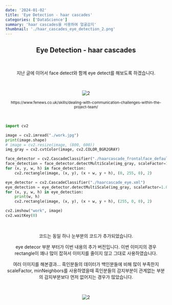 ```yaml
---
date: '2024-01-02'
title: 'Eye Detection - haar cascades'
categories: ['DataScience']
summary: 'haar cascades을 사용하여 얼굴감지'
thumbnail: './haar_cascades_eye_detection_2.png'
---
```


<center>

## Eye Detection - haar cascades

</br>

지난 글에 이어서 face detect와 함께 eye detect를 해보도록 하겠습니다.

</br>

![2](https://i.ibb.co/7xmD2Qr/haar-cascades-eye-detection-1.jpg)

<p align="center">
    <small >https://www.fenews.co.uk/skills/dealing-with-communication-challenges-within-the-project-team/
</small>
</p>

</br>
</center>

```python
import cv2

image = cv2.imread("./work.jpg")
print(image.shape)
# image = cv2.resize(image, (800, 600))
img_gray = cv2.cvtColor(image, cv2.COLOR_BGR2GRAY)

face_detector = cv2.CascadeClassifier("./haarcascade_frontalface_default.xml")
face_detection = face_detector.detectMultiScale(img_gray, scaleFactor=1.09, minNeighbors=10)
for (x, y, w, h) in face_detection:
    cv2.rectangle(image, (x, y), (x + w, y + h), (0, 255, 0), 2)

eye_detector = cv2.CascadeClassifier("./haarcascade_eye.xml")
eye_detection = eye_detector.detectMultiScale(img_gray, scaleFactor=1.09, minNeighbors=10, maxSize=(72, 72))
for (x, y, w, h) in eye_detection:
    print(w, h)
    cv2.rectangle(image, (x, y), (x + w, y + h), (255, 0, 0), 2)

cv2.imshow("work", image)
cv2.waitKey(0)
```

</br>
<center>

코드는 동일 하나 눈부분의 코드가 추가되었습니다.

eye detecor 부분 부터가 이번 내용의 추가 버전입니다. 이번 이미지의 경우 rectangle이 꽤나 많이 잡혀서 이미지를 줄이지 않고 그대로 사용하였습니다.

여러 이미지를 해본결과... 흑인분들의 데이터가 백인분들에 비해 많이 부족한지
scaleFactor, minNeighbors를 사용하였을때
흑인분들의 감지부분이 관계없는 부분의 감지부분보다
먼저 없어지는 경우가 많았습니다.

</br>

![2](https://i.ibb.co/rHcZcm1/haar-cascades-eye-detection-2.png)

</br>
